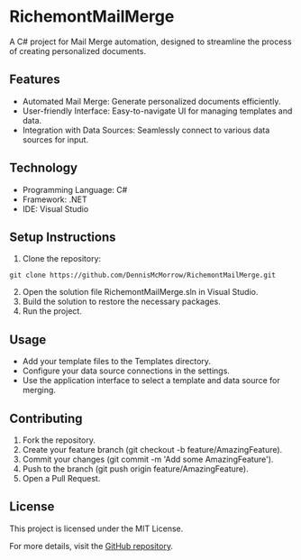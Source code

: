 # RichemontMailMerge
A C# project for Mail Merge automation, designed to streamline the process of creating personalized documents.

## Features
- Automated Mail Merge: Generate personalized documents efficiently.
- User-friendly Interface: Easy-to-navigate UI for managing templates and data.
- Integration with Data Sources: Seamlessly connect to various data sources for input.
  
## Technology
- Programming Language: C#
- Framework: .NET
- IDE: Visual Studio

## Setup Instructions
1. Clone the repository:
```
git clone https://github.com/DennisMcMorrow/RichemontMailMerge.git
```
2. Open the solution file RichemontMailMerge.sln in Visual Studio.
3. Build the solution to restore the necessary packages.
4. Run the project.
   
## Usage
- Add your template files to the Templates directory.
- Configure your data source connections in the settings.
- Use the application interface to select a template and data source for merging.
  
## Contributing
1. Fork the repository.
2. Create your feature branch (git checkout -b feature/AmazingFeature).
3. Commit your changes (git commit -m 'Add some AmazingFeature').
4. Push to the branch (git push origin feature/AmazingFeature).
5. Open a Pull Request.
   
## License
This project is licensed under the MIT License.

For more details, visit the [GitHub repository](https://github.com/DennisMcMorrow/RichemontMailMerge).

